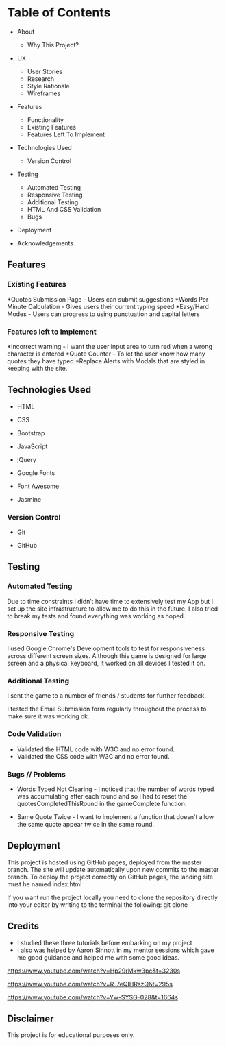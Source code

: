 # Table of Contents
* About
    * Why This Project?
* UX
    * User Stories
    * Research
    * Style Rationale
    * Wireframes
* Features
    * Functionality
    * Existing Features
    * Features Left To Implement
* Technologies Used
    * Version Control
* Testing
    * Automated Testing
    * Responsive Testing
    * Additional Testing
    * HTML And CSS Validation
    * Bugs 
* Deployment
   
* Acknowledgements

## Features

### Existing Features

*Quotes Submission Page - Users can submit suggestions
*Words Per Minute Calculation - Gives users their current typing speed
*Easy/Hard Modes - Users can progress to using punctuation and capital letters


### Features left to Implement

*Incorrect warning - I want the user input area to turn red when a wrong character is entered
*Quote Counter - To let the user know how many quotes they have typed
*Replace Alerts with Modals that are styled in keeping with the site.


## Technologies Used

* HTML

* CSS

* Bootstrap

* JavaScript

* jQuery

* Google Fonts

* Font Awesome

* Jasmine


### Version Control

* Git

* GitHub


## Testing

### Automated Testing
Due to time constraints I didn’t have time to extensively test my App but I set up the site infrastructure  to allow me to do this in the future.
I also tried to break my tests and found everything was working as hoped.


### Responsive Testing
I used Google Chrome's Development tools to test for responsiveness across different screen sizes.
Although this game is designed for large screen and a physical keyboard, it worked on all devices I tested it on.


### Additional Testing
I sent the game to a number of friends / students for further feedback.

I tested the Email Submission form regularly throughout the process to make sure it was working ok. 


### Code Validation

* Validated the HTML code with W3C and no error found.
* Validated the CSS code with W3C and no error found.


### Bugs // Problems

* Words Typed Not Clearing - I noticed that the number of words typed was accumulating after each round and so I had to reset the quotesCompletedThisRound  in the gameComplete function.
	
* Same Quote Twice -  I want to implement a function that doesn’t allow the same quote appear twice in the same round.



## Deployment

This project is hosted using GitHub pages, deployed from the master branch. The site will update automatically upon new commits to the master branch. To deploy the project correctly on GitHub pages, the landing site must he named index.html

If you want run the project locally you need to clone the repository directly into your editor by writing to the terminal the following: git clone 
 

## Credits

* I studied these three tutorials before embarking on my project
* I also was helped by Aaron Sinnott in my mentor sessions which gave me good guidance and helped me with some good ideas.


https://www.youtube.com/watch?v=Hp29rMkw3pc&t=3230s

https://www.youtube.com/watch?v=R-7eQIHRszQ&t=295s

https://www.youtube.com/watch?v=Yw-SYSG-028&t=1664s


## Disclaimer
This project is for educational purposes only.
